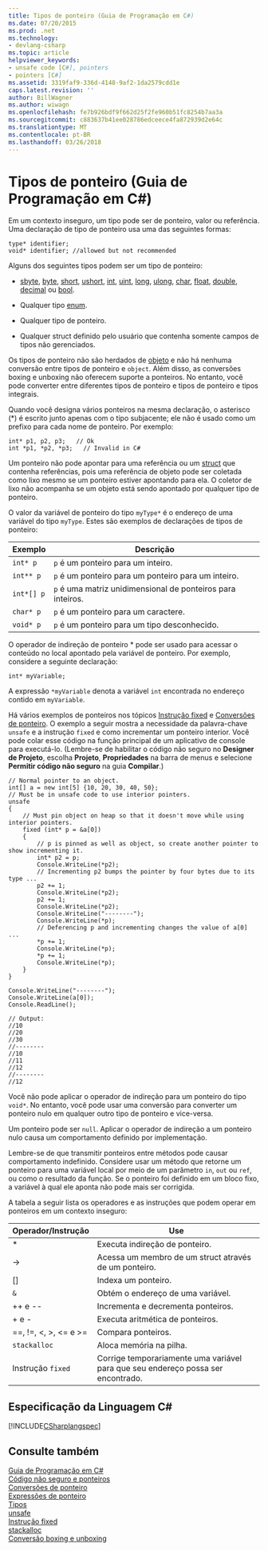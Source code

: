 ```yaml
---
title: Tipos de ponteiro (Guia de Programação em C#)
ms.date: 07/20/2015
ms.prod: .net
ms.technology:
- devlang-csharp
ms.topic: article
helpviewer_keywords:
- unsafe code [C#], pointers
- pointers [C#]
ms.assetid: 3319faf9-336d-4148-9af2-1da2579cdd1e
caps.latest.revision: ''
author: BillWagner
ms.author: wiwagn
ms.openlocfilehash: fe7b926bdf9f662d25f2fe960b51fc8254b7aa3a
ms.sourcegitcommit: c883637b41ee028786edceece4fa872939d2e64c
ms.translationtype: MT
ms.contentlocale: pt-BR
ms.lasthandoff: 03/26/2018
---
```

# <a name="pointer-types-c-programming-guide"></a>Tipos de ponteiro (Guia de Programação em C#)
Em um contexto inseguro, um tipo pode ser de ponteiro, valor ou referência. Uma declaração de tipo de ponteiro usa uma das seguintes formas:  
  
```  
type* identifier;  
void* identifier; //allowed but not recommended  
```  
  
 Alguns dos seguintes tipos podem ser um tipo de ponteiro:  
  
-   [sbyte](../../../csharp/language-reference/keywords/sbyte.md), [byte](../../../csharp/language-reference/keywords/byte.md), [short](../../../csharp/language-reference/keywords/short.md), [ushort](../../../csharp/language-reference/keywords/ushort.md), [int](../../../csharp/language-reference/keywords/int.md), [uint](../../../csharp/language-reference/keywords/uint.md), [long](../../../csharp/language-reference/keywords/long.md), [ulong](../../../csharp/language-reference/keywords/ulong.md), [char](../../../csharp/language-reference/keywords/char.md), [float](../../../csharp/language-reference/keywords/float.md), [double](../../../csharp/language-reference/keywords/double.md), [decimal](../../../csharp/language-reference/keywords/decimal.md) ou [bool](../../../csharp/language-reference/keywords/bool.md).  
  
-   Qualquer tipo [enum](../../../csharp/language-reference/keywords/enum.md).  
  
-   Qualquer tipo de ponteiro.  
  
-   Qualquer struct definido pelo usuário que contenha somente campos de tipos não gerenciados.  
  
 Os tipos de ponteiro não são herdados de [objeto](../../../csharp/language-reference/keywords/object.md) e não há nenhuma conversão entre tipos de ponteiro e `object`. Além disso, as conversões boxing e unboxing não oferecem suporte a ponteiros. No entanto, você pode converter entre diferentes tipos de ponteiro e tipos de ponteiro e tipos integrais.  
  
 Quando você designa vários ponteiros na mesma declaração, o asterisco (*) é escrito junto apenas com o tipo subjacente; ele não é usado como um prefixo para cada nome de ponteiro. Por exemplo:  
  
```  
int* p1, p2, p3;   // Ok  
int *p1, *p2, *p3;   // Invalid in C#  
```  
  
 Um ponteiro não pode apontar para uma referência ou um [struct](../../../csharp/language-reference/keywords/struct.md) que contenha referências, pois uma referência de objeto pode ser coletada como lixo mesmo se um ponteiro estiver apontando para ela. O coletor de lixo não acompanha se um objeto está sendo apontado por qualquer tipo de ponteiro.  
  
 O valor da variável de ponteiro do tipo `myType*` é o endereço de uma variável do tipo `myType`. Estes são exemplos de declarações de tipos de ponteiro:  
  
|Exemplo|Descrição|  
|-------------|-----------------|  
|`int* p`|`p` é um ponteiro para um inteiro.|  
|`int** p`|`p` é um ponteiro para um ponteiro para um inteiro.|  
|`int*[] p`|`p` é uma matriz unidimensional de ponteiros para inteiros.|  
|`char* p`|`p` é um ponteiro para um caractere.|  
|`void* p`|`p` é um ponteiro para um tipo desconhecido.|  
  
 O operador de indireção de ponteiro * pode ser usado para acessar o conteúdo no local apontado pela variável de ponteiro. Por exemplo, considere a seguinte declaração:  
  
```  
int* myVariable;  
```  
  
 A expressão `*myVariable` denota a variável `int` encontrada no endereço contido em `myVariable`.  
  
 Há vários exemplos de ponteiros nos tópicos [Instrução fixed](../../../csharp/language-reference/keywords/fixed-statement.md) e [Conversões de ponteiro](../../../csharp/programming-guide/unsafe-code-pointers/pointer-conversions.md).  O exemplo a seguir mostra a necessidade da palavra-chave `unsafe` e a instrução `fixed` e como incrementar um ponteiro interior.  Você pode colar esse código na função principal de um aplicativo de console para executá-lo. (Lembre-se de habilitar o código não seguro no **Designer de Projeto**, escolha **Projeto**, **Propriedades** na barra de menus e selecione **Permitir código não seguro** na guia **Compilar**.)  
  
```  
// Normal pointer to an object.  
int[] a = new int[5] {10, 20, 30, 40, 50};  
// Must be in unsafe code to use interior pointers.  
unsafe  
{  
    // Must pin object on heap so that it doesn't move while using interior pointers.  
    fixed (int* p = &a[0])  
    {  
        // p is pinned as well as object, so create another pointer to show incrementing it.  
        int* p2 = p;  
        Console.WriteLine(*p2);  
        // Incrementing p2 bumps the pointer by four bytes due to its type ...  
        p2 += 1;  
        Console.WriteLine(*p2);  
        p2 += 1;  
        Console.WriteLine(*p2);  
        Console.WriteLine("--------");  
        Console.WriteLine(*p);  
        // Deferencing p and incrementing changes the value of a[0] ...  
        *p += 1;  
        Console.WriteLine(*p);  
        *p += 1;  
        Console.WriteLine(*p);  
    }  
}  
  
Console.WriteLine("--------");  
Console.WriteLine(a[0]);  
Console.ReadLine();  
  
// Output:  
//10  
//20  
//30  
//--------  
//10  
//11  
//12  
//--------  
//12  
```  
  
 Você não pode aplicar o operador de indireção para um ponteiro do tipo `void*`. No entanto, você pode usar uma conversão para converter um ponteiro nulo em qualquer outro tipo de ponteiro e vice-versa.  
  
 Um ponteiro pode ser `null`. Aplicar o operador de indireção a um ponteiro nulo causa um comportamento definido por implementação.  
  
 Lembre-se de que transmitir ponteiros entre métodos pode causar comportamento indefinido. Considere usar um método que retorne um ponteiro para uma variável local por meio de um parâmetro `in`, `out` ou `ref`, ou como o resultado da função. Se o ponteiro foi definido em um bloco fixo, a variável à qual ele aponta não pode mais ser corrigida.  
  
 A tabela a seguir lista os operadores e as instruções que podem operar em ponteiros em um contexto inseguro:  
  
|Operador/Instrução|Use|  
|-------------------------|---------|  
|*|Executa indireção de ponteiro.|  
|->|Acessa um membro de um struct através de um ponteiro.|  
|[]|Indexa um ponteiro.|  
|`&`|Obtém o endereço de uma variável.|  
|++ e --|Incrementa e decrementa ponteiros.|  
|+ e -|Executa aritmética de ponteiros.|  
|==, !=, \<, >, \<= e >=|Compara ponteiros.|  
|`stackalloc`|Aloca memória na pilha.|  
|Instrução `fixed`|Corrige temporariamente uma variável para que seu endereço possa ser encontrado.|  
  
## <a name="c-language-specification"></a>Especificação da Linguagem C#  
 [!INCLUDE[CSharplangspec](~/includes/csharplangspec-md.md)]  
  
## <a name="see-also"></a>Consulte também  
 [Guia de Programação em C#](../../../csharp/programming-guide/index.md)  
 [Código não seguro e ponteiros](../../../csharp/programming-guide/unsafe-code-pointers/index.md)  
 [Conversões de ponteiro](../../../csharp/programming-guide/unsafe-code-pointers/pointer-conversions.md)  
 [Expressões de ponteiro](../../../csharp/programming-guide/unsafe-code-pointers/pointer-expressions.md)  
 [Tipos](../../../csharp/language-reference/keywords/types.md)  
 [unsafe](../../../csharp/language-reference/keywords/unsafe.md)  
 [Instrução fixed](../../../csharp/language-reference/keywords/fixed-statement.md)  
 [stackalloc](../../../csharp/language-reference/keywords/stackalloc.md)  
 [Conversão boxing e unboxing](../../../csharp/programming-guide/types/boxing-and-unboxing.md)
